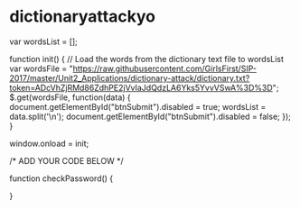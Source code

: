 # dictionaryattackyo
var wordsList = [];

function init() {
  // Load the words from the dictionary text file to wordsList
  var wordsFile = "https://raw.githubusercontent.com/GirlsFirst/SIP-2017/master/Unit2_Applications/dictionary-attack/dictionary.txt?token=ADcVhZjRMd86ZdhPE2jVvIaJdQdzLA6Yks5YvvVSwA%3D%3D";
  $.get(wordsFile, function(data) {
    document.getElementById("btnSubmit").disabled = true; 
    wordsList = data.split('\n');
    document.getElementById("btnSubmit").disabled = false; 
  });
}

window.onload = init;

/* ADD YOUR CODE BELOW */

function checkPassword() {

}


